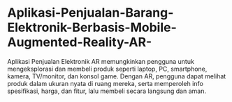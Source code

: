 # Aplikasi-Penjualan-Barang-Elektronik-Berbasis-Mobile-Augmented-Reality-AR-
Aplikasi Penjualan Elektronik AR memungkinkan pengguna untuk mengeksplorasi dan membeli produk seperti laptop, PC, smartphone, kamera, TV/monitor, dan konsol game. Dengan AR, pengguna dapat melihat produk dalam ukuran nyata di ruang mereka, serta memperoleh info spesifikasi, harga, dan fitur, lalu membeli secara langsung dan aman.
